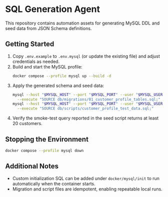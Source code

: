 <!--
App: SQL Generation Agent
Package: root
File: README.md
Version: 0.1.0
Turns: 1
Author: gpt-5-codex
Date: 2025-10-22T20:17:49Z
Exports: Project overview, Docker workflow
Description: Documents the SQL DDL generation workflow and local MySQL environment setup.
-->

# SQL Generation Agent

This repository contains automation assets for generating MySQL DDL and seed data from JSON Schema definitions.

## Getting Started

1. Copy `.env.example` to `.env.mysql` (or update the existing file) and adjust credentials as needed.
2. Build and start the MySQL profile:
   ```sh
   docker compose --profile mysql up --build -d
   ```
3. Apply the generated schema and seed data:
   ```sh
   mysql --host "$MYSQL_HOST" --port "$MYSQL_PORT" --user "$MYSQL_USER" --password="$MYSQL_PASSWORD" \
     --execute "SOURCE db/migrations/01_customer_profile_tables.sql;"
   mysql --host "$MYSQL_HOST" --port "$MYSQL_PORT" --user "$MYSQL_USER" --password="$MYSQL_PASSWORD" \
     --execute "SOURCE db/scripts/customer_profile_test_data.sql;"
   ```
4. Verify the smoke-test query reported in the seed script returns at least 20 customers.

## Stopping the Environment

```sh
docker compose --profile mysql down
```

## Additional Notes

- Custom initialization SQL can be added under `docker/mysql/init` to run automatically when the container starts.
- Migration and script files are idempotent, enabling repeatable local runs.
